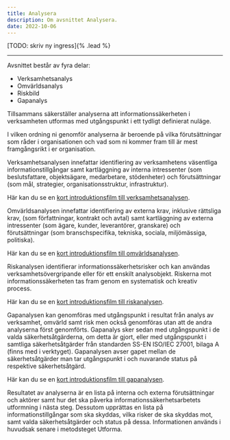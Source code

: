 ```yaml
---
title: Analysera
description: Om avsnittet Analysera.
date: 2022-10-06
---
```


[TODO: skriv ny ingress]{% .lead %}

---

Avsnittet består av fyra delar:

- Verksamhetsanalys
- Omvärldsanalys
- Riskbild
- Gapanalys

Tillsammans säkerställer analyserna att informationssäkerheten i verksamheten utformas med utgångspunkt i ett tydligt definierat nuläge.

I vilken ordning ni genomför analyserna är beroende på vilka förutsättningar som råder i organisationen och vad som ni kommer fram till är mest framgångsrikt i er organisation.

Verksamhetsanalysen innefattar identifiering av verksamhetens väsentliga informa­tionstillgångar samt kartläggning av interna intressenter (som beslutsfattare, objekt­sägare, medarbetare, stödenheter) och förutsättningar (som mål, strategier, organisa­tionsstruktur, infrastruktur).

Här kan du se en [kort introduktionsfilm till verksamhetsanalysen](https://www.youtube.com/watch?v=tuaeTB2MeOo&list=PL51069D289E6C618E&index=65).

Omvärldsanalysen innefattar identifiering av externa krav, inklusive rättsliga krav, (som författningar, kontrakt och avtal) samt kartläggning av externa intressenter (som ägare, kunder, leverantörer, granskare) och förutsättningar (som branschspecifika, tekniska, sociala, miljömässiga, politiska).

Här kan du se en [kort introduktionsfilm till omvärldsanalysen](https://www.youtube.com/watch?v=FAwc2hwUo-8&list=PL51069D289E6C618E&index=67).

Riskanalysen identifierar informationssäkerhetsrisker och kan användas verksamhets­övergripande eller för ett enskilt analysobjekt. Riskerna mot informationssäkerheten tas fram genom en systematisk och kreativ process.

Här kan du se en [kort introduktionsfilm till riskanalysen](https://www.youtube.com/watch?v=VNAlUXf8N88&list=PL51069D289E6C618E&index=68).

Gapanalysen kan genomföras med utgångspunkt i resultat från analys av verksamhet, omvärld samt risk men också genomföras utan att de andra analyserna först genomförts. Gapanalys sker sedan med utgångspunkt i de valda säkerhetsåtgärderna, om detta är gjort, eller med utgångspunkt i samtliga säkerhetsåtgärder från standarden SS-EN ISO/IEC 27001, bilaga A (finns med i verktyget). Gapanalysen avser gapet mellan de säkerhetsåtgärder man tar utgångspunkt i och nuvarande status på respektive säkerhetsåtgärd.

Här kan du se en [kort introduktionsfilm till gapanalysen](https://www.youtube.com/watch?v=xeBwJ9ryNZ8&list=PL51069D289E6C618E&index=69).

Resultatet av analyserna är en lista på interna och externa förutsättningar och aktörer samt hur det ska påverka informationssäkerhetsarbetets utformning i nästa steg. Dessutom upprättas en lista på informationstillgångar som ska skyddas, vilka risker de ska skyddas mot, samt valda säkerhetsåtgärder och status på dessa. Informationen används i huvudsak senare i metodsteget Utforma.

